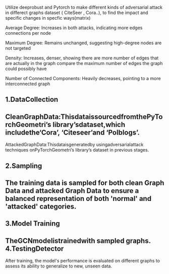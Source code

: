 Utilize deeprobust and Pytorch to make different kinds of adversarial attack in differect graphs dataset ( CiteSeer , Cora..), to find the impact and specific changes in specfic ways(matrix)

Average Degree: Increases in both attacks,
indicating more edges connections per node

Maximum Degree: Remains unchanged,
suggesting high-degree nodes are not targeted

Density:  Increases, denser, showing there are
more number of edges that are actually in the
graph compare the maximum number of edges
the graph could possibly have

Number of Connected Components: Heavily
decreases, pointing to a more interconnected
graph

1.DataCollection
-
CleanGraphData:ThisdataissourcedfromthePyTorchGeometri’s library’sdataset,which includethe‘Cora’, ‘Citeseer’and ‘Polblogs’.
-
AttackedGraphData:Thisdataisgeneratedby usingadversarialattack techniques onPyTorchGeometri’s library’s dataset in previous stages.

2.Sampling
-
The training data is sampled for both clean Graph Data and attacked Graph Data to ensure a balanced representation of both 'normal' and 'attacked' categories.
-
3.Model Training
-
TheGCNmodelistrainedwith sampled graphs.
4.TestingDetector
-
After training, the model's performance is evaluated on different graphs to assess its ability to generalize to new, unseen data.
